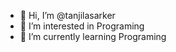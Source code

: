 - 👋 Hi, I’m @tanjilasarker
- 👀 I’m interested in Programing
- 🌱 I’m currently learning Programing

<!---
tanjilasarker/tanjilasarker is a ✨ special ✨ repository because its `README.md` (this file) appears on your GitHub profile.
You can click the Preview link to take a look at your changes.
--->
